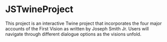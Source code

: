 # JSTwineProject

This project is an interactive Twine project that incorporates the four major accounts of the First Vision as written by Joseph Smith Jr. Users will navigate through different dialogue options as the visions unfold. 
